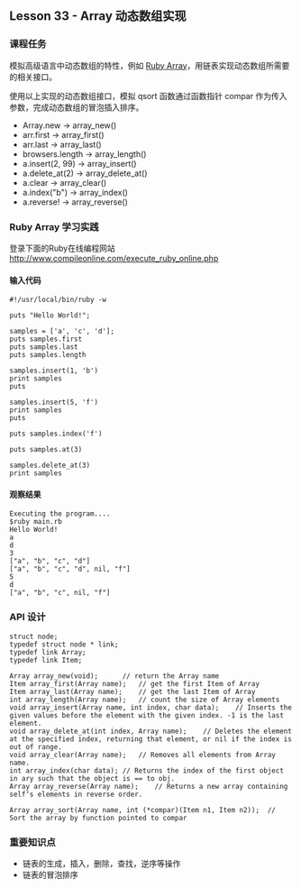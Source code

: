 

## Lesson 33 - Array 动态数组实现

### 课程任务
模拟高级语言中动态数组的特性，例如 [Ruby Array](http://ruby-doc.org/core-2.0/Array.html)，用链表实现动态数组所需要的相关接口。

使用以上实现的动态数组接口，模拟 qsort 函数通过函数指针 compar 作为传入参数，完成动态数组的冒泡插入排序。

* Array.new -> array_new()
* arr.first -> array_first()
* arr.last -> array_last()
* browsers.length -> array_length()
* a.insert(2, 99) -> array_insert()
* a.delete_at(2)   -> array_delete_at()
* a.clear  -> array_clear()
* a.index("b") -> array_index()
* a.reverse!  -> array_reverse()

### Ruby Array 学习实践
登录下面的Ruby在线编程网站 <http://www.compileonline.com/execute_ruby_online.php>

#### 输入代码

	#!/usr/local/bin/ruby -w

	puts "Hello World!";

	samples = ['a', 'c', 'd'];
	puts samples.first 
	puts samples.last
	puts samples.length

	samples.insert(1, 'b')
	print samples
	puts

	samples.insert(5, 'f')
	print samples
	puts

	puts samples.index('f')

	puts samples.at(3)

	samples.delete_at(3)
	print samples

#### 观察结果

	Executing the program....
	$ruby main.rb
	Hello World!
	a
	d
	3
	["a", "b", "c", "d"]
	["a", "b", "c", "d", nil, "f"]
	5
	d
	["a", "b", "c", nil, "f"]

### API 设计

	struct node;
	typedef struct node * link;
	typedef link Array;
	typedef link Item;

	Array array_new(void);		// return the Array name 
	Item array_first(Array name);	// get the first Item of Array 
	Item array_last(Array name);	// get the last Item of Array
	int array_length(Array name);	// count the size of Array elements
	void array_insert(Array name, int index, char data);	// Inserts the given values before the element with the given index. -1 is the last element.
	void array_delete_at(int index, Array name);	// Deletes the element at the specified index, returning that element, or nil if the index is out of range.
	void array_clear(Array name); 	// Removes all elements from Array name.
	int array_index(char data);	// Returns the index of the first object in ary such that the object is == to obj.
	Array array_reverse(Array name);	// Returns a new array containing self‘s elements in reverse order.	

	Array array_sort(Array name, int (*compar)(Item n1, Item n2));	// Sort the array by function pointed to compar

### 重要知识点
* 链表的生成，插入，删除，查找，逆序等操作
* 链表的冒泡排序
